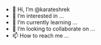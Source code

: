 - 👋 Hi, I’m @karateshrek
- 👀 I’m interested in ...
- 🌱 I’m currently learning ...
- 💞️ I’m looking to collaborate on ...
- 📫 How to reach me ...

<!---
karateshrek/karateshrek is a ✨ special ✨ repository because its `README.md` (this file) appears on your GitHub profile.
You can click the Preview link to take a look at your changes.
--->

